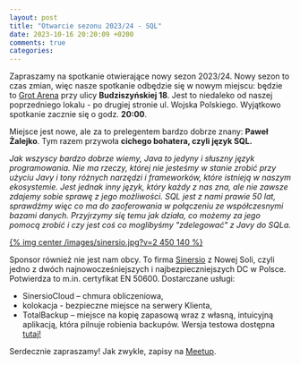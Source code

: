 ```yaml
---
layout: post
title: "Otwarcie sezonu 2023/24 - SQL"
date: 2023-10-16 20:20:09 +0200
comments: true
categories: 
---
```


Zapraszamy na spotkanie otwierające nowy sezon 2023/24. Nowy sezon to czas zmian, więc nasze spotkanie odbędzie się w nowym miejscu: będzie to <a href="https://grotarena.pl/" target="_blank">Grot Arena</a> przy ulicy <b>Budziszyńskiej 18</b>. Jest to niedaleko od naszej poprzedniego lokalu - po drugiej stronie ul. Wojska Polskiego. Wyjątkowo spotkanie zacznie się o godz. <b>20:00</b>.

Miejsce jest nowe, ale za to prelegentem bardzo dobrze znany: <b>Paweł Żalejko</b>. Tym razem przywoła <b>cichego bohatera, czyli język SQL.</b>

<i>Jak wszyscy bardzo dobrze wiemy, Java to jedyny i słuszny język programowania. Nie ma rzeczy, której nie jesteśmy w stanie zrobić przy użyciu Javy i tony różnych narzędzi i frameworków, które istnieją w naszym ekosystemie. Jest jednak inny język, który każdy z nas zna, ale nie zawsze zdajemy sobie sprawę z jego możliwości. SQL jest z nami prawie 50 lat, sprawdźmy więc co ma do zaoferowania w połączeniu ze współczesnymi bazami danych. Przyjrzymy się temu jak działa, co możemy za jego pomocą zrobić i czy jest coś co moglibyśmy "zdelegować" z Javy do SQLa.</i>

[{% img center /images/sinersio.jpg?v=2 450 140 %}](https://sinersio.com/)

Sponsor również nie jest nam obcy. To firma <a href="https://sinersio.com/" target="_blank">Sinersio</a> z Nowej Soli, czyli jedno z dwóch najnowocześniejszych i najbezpieczniejszych DC w Polsce. Potwierdza to m.in. certyfikat EN 50600. Dostarczane usługi:
<ul>
<li>SinersioCloud – chmura obliczeniowa,
<li>kolokacja - bezpieczne miejsce na serwery Klienta,
<li>TotalBackup – miejsce na kopię zapasową wraz z własną, intuicyjną aplikacją, która pilnuje robienia backupów. Wersja testowa dostępna <a href="https://totalbackup.me/freetrial/" target="_blank">tutaj!</a>
</ul>

Serdecznie zapraszamy! Jak zwykle, zapisy na <a href="https://www.meetup.com/zielona-gora-jug/events/296720387/">Meetup</a>.